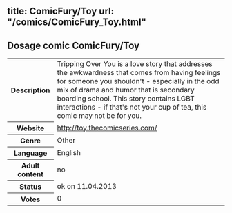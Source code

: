 title: ComicFury/Toy
url: "/comics/ComicFury_Toy.html"
---
Dosage comic ComicFury/Toy
-----------------------------------------

<table class="comicinfo">
<tr>
<th>Description</th><td>Tripping Over You is a love story that addresses the awkwardness that comes from having feelings for someone you shouldn't - especially in the odd mix of drama and humor that is secondary boarding school. This story contains LGBT interactions - if that's not your cup of tea, this comic may not be for you.</td>
</tr>
<tr>
<th>Website</th><td><a href="http://toy.thecomicseries.com/">http://toy.thecomicseries.com/</a></td>
</tr>
<tr>
<th>Genre</th><td>Other</td>
</tr>
<tr>
<th>Language</th><td>English</td>
</tr>
<tr>
<th>Adult content</th><td>no</td>
</tr>
<tr>
<th>Status</th><td>ok on 11.04.2013</td>
</tr>
<tr>
<th>Votes</th><td>0</div></td>
</tr>
</table>
